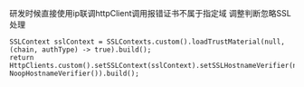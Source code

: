 研发时候直接使用ip联调httpClient调用报错证书不属于指定域
调整判断忽略SSL处理

    SSLContext sslContext = SSLContexts.custom().loadTrustMaterial(null, (chain, authType) -> true).build();
    return HttpClients.custom().setSSLContext(sslContext).setSSLHostnameVerifier(new NoopHostnameVerifier()).build();
